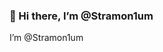 ### 👋 Hi there, I’m @Stramon1um

I’m @Stramon1um
<!--
**Stramon1um/Stramon1um** is a ✨ _special_ ✨ repository because its `README.md` (this file) appears on your GitHub profile.

Here are some ideas to get you started:

- 🔭 I’m currently working on ...
- 🌱 I’m currently learning ...
- 👯 I’m looking to collaborate on ...
- 🤔 I’m looking for help with ...
- 💬 Ask me about ...
- 📫 How to reach me: ...
- 😄 Pronouns: ...
- ⚡ Fun fact: ...
👀 I’m interested in macroecology, conservation biology, island biogeography, ecoinformatics, data analysis, web development and coding.

-->
